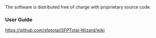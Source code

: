 The software is distributed free of charge with proprietary source code.

### User Guide

https://github.com/sfptotal/SFPTotal-Wizard/wiki
